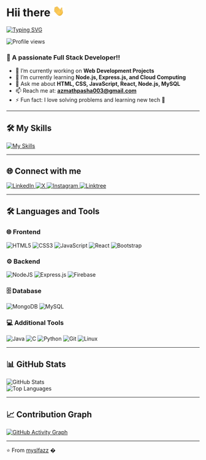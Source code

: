 # Hii there <img src="https://raw.githubusercontent.com/ABSphreak/ABSphreak/master/gifs/Hi.gif" width="30px">

[![Typing SVG](https://readme-typing-svg.herokuapp.com?font=Fira+Code&size=24&pause=1000&color=00C4FF&width=600&lines=I'm+AZMATH+PASHA;Full+Stack+Web+Developer;Open+Source+Contributor;Always+Learning+🚀)](https://git.io/typing-svg)

![Profile views](https://komarev.com/ghpvc/?username=myslfazz&label=Profile%20views&color=0e75b6&style=flat)


### 🚀 A passionate Full Stack Developer!!

- 🔭 I’m currently working on **Web Development Projects**
- 🌱 I’m currently learning **Node.js, Express.js, and Cloud Computing**
- 💬 Ask me about **HTML, CSS, JavaScript, React, Node.js, MySQL**
- 📫 Reach me at: **azmathpasha003@gmail.com**
- ⚡ Fun fact: I love solving problems and learning new tech 🚀

---

## 🛠️ My Skills
[![My Skills](https://skillicons.dev/icons?i=html,css,js,react,nodejs,express,mongodb,mysql,python,java,git,linux&perline=6)](https://skillicons.dev)

---

## 🌐 Connect with me  

<p align="left">
  <a href="https://linkedin.com/in/myslfazz" target="_blank">
    <img src="https://img.icons8.com/color/48/linkedin.png" width="40" alt="LinkedIn"/>
  </a>
  <a href="https://x.com/myslfazz" target="_blank">
    <img src="https://img.icons8.com/ios-filled/50/twitterx.png" width="40" alt="X"/>
  </a>
  <a href="https://instagram.com/myslfazz" target="_blank">
    <img src="https://img.icons8.com/fluency/48/instagram-new.png" width="40" alt="Instagram"/>
  </a>
  <a href="https://linktr.ee/myslfazz" target="_blank">
  <img src="https://img.icons8.com/color/48/linktree.png" width="40" alt="Linktree"/>
</a>
</p>


---

## 🛠️ Languages and Tools

### 🌐 Frontend
![HTML5](https://img.shields.io/badge/html5-%23E34F26.svg?style=for-the-badge&logo=html5&logoColor=white)
![CSS3](https://img.shields.io/badge/css3-%231572B6.svg?style=for-the-badge&logo=css3&logoColor=white)
![JavaScript](https://img.shields.io/badge/javascript-%23323330.svg?style=for-the-badge&logo=javascript&logoColor=%23F7DF1E)
![React](https://img.shields.io/badge/react-%2320232a.svg?style=for-the-badge&logo=react&logoColor=%2361DAFB)
![Bootstrap](https://img.shields.io/badge/bootstrap-%23563D7C.svg?style=for-the-badge&logo=bootstrap&logoColor=white)

### ⚙️ Backend
![NodeJS](https://img.shields.io/badge/node.js-6DA55F?style=for-the-badge&logo=node.js&logoColor=white)
![Express.js](https://img.shields.io/badge/express.js-%23404d59.svg?style=for-the-badge&logo=express&logoColor=%2361DAFB)
![Firebase](https://img.shields.io/badge/firebase-%23039BE5.svg?style=for-the-badge&logo=firebase)

### 🗄️ Database
![MongoDB](https://img.shields.io/badge/mongodb-%2347A248.svg?style=for-the-badge&logo=mongodb&logoColor=white)
![MySQL](https://img.shields.io/badge/mysql-%2300f.svg?style=for-the-badge&logo=mysql&logoColor=white)

### 💻 Additional Tools
![Java](https://img.shields.io/badge/java-%23ED8B00.svg?style=for-the-badge&logo=openjdk&logoColor=white)
![C](https://img.shields.io/badge/c-%2300599C.svg?style=for-the-badge&logo=c&logoColor=white)
![Python](https://img.shields.io/badge/python-3670A0?style=for-the-badge&logo=python&logoColor=ffdd54)
![Git](https://img.shields.io/badge/git-%23F05033.svg?style=for-the-badge&logo=git&logoColor=white)
![Linux](https://img.shields.io/badge/Linux-FCC624?style=for-the-badge&logo=linux&logoColor=black)

---

## 📊 GitHub Stats
![GitHub Stats](https://github-readme-stats.vercel.app/api?username=myslfazz&show_icons=true&theme=tokyonight)  
![Top Languages](https://github-readme-stats.herokuapp.com/?user=myslfazz&theme=tokyonight)  

---

## 📈 Contribution Graph
[![GitHub Activity Graph](https://github-readme-activity-graph.vercel.app/graph?username=myslfazz&theme=github-compact)](https://github.com/ashutosh00710/github-readme-activity-graph)

---

⭐️ From [myslfazz](https://github.com/myslfazz)
�

<!--
**myslfazz/myslfazz** is a ✨ _special_ ✨ repository because its `README.md` (this file) appears on your GitHub profile.

Here are some ideas to get you started:

- 🔭 I’m currently working on ...
- 🌱 I’m currently learning ...
- 👯 I’m looking to collaborate on ...
- 🤔 I’m looking for help with ...
- 💬 Ask me about ...
- 📫 How to reach me: ...
- 😄 Pronouns: ...
- ⚡ Fun fact: ...
-->
